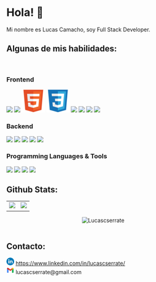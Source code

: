# Hola! 👋

<div align='start'>
Mi nombre es Lucas Camacho, soy Full Stack Developer.<br>
</div>

## <div align ='start'> Algunas de mis habilidades: </div>

<br />
<h3>Frontend</h3>
<p>
  <img width='60px' src='https://cdn.jsdelivr.net/gh/devicons/devicon/icons/react/react-original.svg' />
  <img width='60px' src='https://cdn.jsdelivr.net/gh/devicons/devicon/icons/redux/redux-original.svg' />
  <img width='60px' src='https://raw.githubusercontent.com/devicons/devicon/master/icons/html5/html5-original.svg' />
  <img width='60px' src='https://raw.githubusercontent.com/devicons/devicon/master/icons/css3/css3-original.svg' />
  <img width='60px' src='https://cdn.jsdelivr.net/gh/devicons/devicon/icons/sass/sass-original.svg' />
  <img width='60px' src='https://cdn.jsdelivr.net/gh/devicons/devicon/icons/less/less-plain-wordmark.svg' />
  <img width='60px' src='https://cdn.jsdelivr.net/gh/devicons/devicon/icons/bootstrap/bootstrap-original.svg' />
  <img width='60px' src='https://cdn.jsdelivr.net/gh/devicons/devicon/icons/materialui/materialui-original.svg' />
</p>
<h3>Backend</h3>
<p>
  <img width='60px' src='https://cdn.jsdelivr.net/gh/devicons/devicon/icons/nodejs/nodejs-original.svg' />
  <img width='60px' src='https://cdn.jsdelivr.net/gh/devicons/devicon/icons/express/express-original.svg' />
  <img width='60px' src='https://cdn.jsdelivr.net/gh/devicons/devicon/icons/sequelize/sequelize-original.svg' />
  <img width='60px' src='https://cdn.jsdelivr.net/gh/devicons/devicon/icons/postgresql/postgresql-original.svg' />
  <img width='60px' src='https://cdn.jsdelivr.net/gh/devicons/devicon/icons/sqlite/sqlite-original.svg' />

</p>

<h3>Programming Languages & Tools</h3>
<p>
  <img width='60px' src='https://cdn.iconscout.com/icon/free/png-256/javascript-2752148-2284965.png' />
  <img width='60px' src='https://cdn.jsdelivr.net/gh/devicons/devicon/icons/typescript/typescript-original.svg' />
  <img width='60px' src='https://cdn.jsdelivr.net/gh/devicons/devicon/icons/git/git-original.svg' />
  <img width='60px' src='https://upload.wikimedia.org/wikipedia/commons/thumb/2/2d/Visual_Studio_Code_1.18_icon.svg/1200px-Visual_Studio_Code_1.18_icon.svg.png' />


</p>

## Github Stats:

<table>
  <tr>
    <td valign="top"><img src="https://github-readme-stats.vercel.app/api/top-langs/?username=Lucascserrate&theme=github_dark&card_width=450em&hide_border=true"/></td>
    <td valign="top"><img height="180em" src="https://github-readme-stats.vercel.app/api?username=Lucascserrate&show_icons=true&hide_border=true&&count_private=true&include_all_commits=true&theme=github_dark&hide_stars=false" /></td>
  </tr>
</table>
<div align="center">  
  <img align="center" src="https://github-readme-streak-stats.herokuapp.com/?user=Lucascserrate&theme=transparent" alt="Lucascserrate" />
</div>
<br>

## Contacto:
<div>
  <img width='20px' src='./assets/linkedin_icon.png' />
  <a align="center" href='https://www.linkedin.com/in/lucascserrate/'>https://www.linkedin.com/in/lucascserrate/</a>
</div>
<div>
  <img width='20px' src='./assets/gmail_icon.png' />
  <a>lucascserrate@gmail.com</a>
</div>
